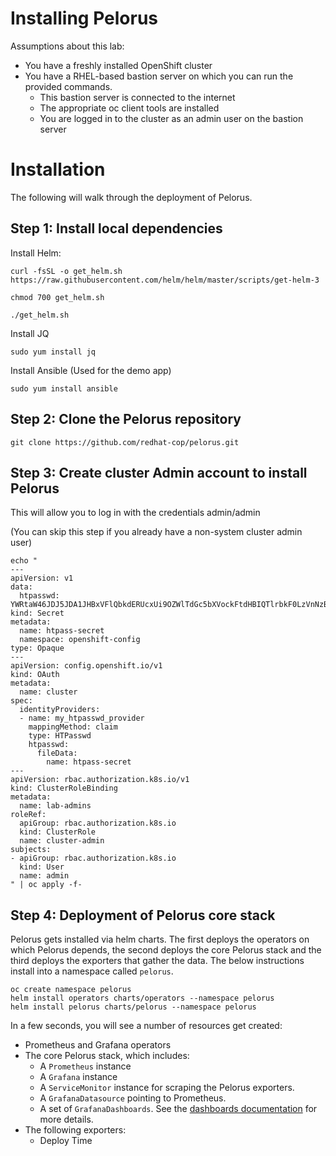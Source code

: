 # Installing Pelorus

Assumptions about this lab:

* You have a freshly installed OpenShift cluster
* You have a RHEL-based bastion server on which you can run the provided commands.
  * This bastion server is connected to the internet
  * The appropriate oc client tools are installed
  * You are logged in to the cluster as an admin user on the bastion server

# Installation

The following will walk through the deployment of Pelorus.

## Step 1: Install local dependencies

Install Helm:

    curl -fsSL -o get_helm.sh https://raw.githubusercontent.com/helm/helm/master/scripts/get-helm-3

    chmod 700 get_helm.sh

    ./get_helm.sh

Install JQ

    sudo yum install jq
    
Install Ansible (Used for the demo app)

    sudo yum install ansible

## Step 2: Clone the Pelorus repository

    git clone https://github.com/redhat-cop/pelorus.git


## Step 3: Create cluster Admin account to install Pelorus 

This will allow you to log in with the credentials admin/admin

(You can skip this step if you already have a non-system cluster admin user) 

    echo "
    ---
    apiVersion: v1
    data:
      htpasswd: YWRtaW46JDJ5JDA1JHBxVFlQbkdERUcxUi9OZWlTdGc5bXVockFtdHBIQTlrbkF0LzVnNzB5N2JRby9zcTlLMW9pCg==
    kind: Secret
    metadata:
      name: htpass-secret
      namespace: openshift-config
    type: Opaque
    ---
    apiVersion: config.openshift.io/v1
    kind: OAuth
    metadata:
      name: cluster
    spec:
      identityProviders:
      - name: my_htpasswd_provider 
        mappingMethod: claim 
        type: HTPasswd
        htpasswd:
          fileData:
            name: htpass-secret
    ---
    apiVersion: rbac.authorization.k8s.io/v1
    kind: ClusterRoleBinding
    metadata:
      name: lab-admins
    roleRef:
      apiGroup: rbac.authorization.k8s.io
      kind: ClusterRole
      name: cluster-admin
    subjects:
    - apiGroup: rbac.authorization.k8s.io
      kind: User
      name: admin
    " | oc apply -f-


## Step 4: Deployment of Pelorus core stack

Pelorus gets installed via helm charts. The first deploys the operators on which Pelorus depends, the second deploys the core Pelorus stack and the third deploys the exporters that gather the data. The below instructions install into a namespace called `pelorus`.

    oc create namespace pelorus
    helm install operators charts/operators --namespace pelorus
    helm install pelorus charts/pelorus --namespace pelorus

In a few seconds, you will see a number of resources get created:

* Prometheus and Grafana operators
* The core Pelorus stack, which includes:
  * A `Prometheus` instance
  * A `Grafana` instance
  * A `ServiceMonitor` instance for scraping the Pelorus exporters.
  * A `GrafanaDatasource` pointing to Prometheus.
  * A set of `GrafanaDashboards`. See the [dashboards documentation](/docs/Dashboards.md) for more details.
* The following exporters:
  * Deploy Time
